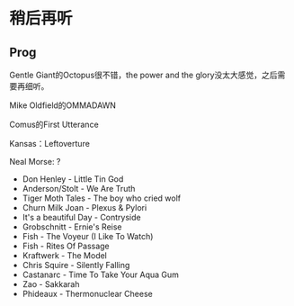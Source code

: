 # 稍后再听

## Prog

Gentle Giant的Octopus很不错，the power and the glory没太大感觉，之后需要再细听。

Mike Oldfield的OMMADAWN

Comus的First Utterance

Kansas：Leftoverture

Neal Morse: ?

- Don Henley - Little Tin God
- Anderson/Stolt - We Are Truth
- Tiger Moth Tales - The boy who cried wolf
- Churn Milk Joan - Plexus & Pylori
- It's a beautiful Day - Contryside
- Grobschnitt - Ernie's Reise
- Fish - The Voyeur (I Like To Watch)
- Fish - Rites Of Passage
- Kraftwerk - The Model
- Chris Squire - Silently Falling
- Castanarc - Time To Take Your Aqua Gum 
- Zao - Sakkarah
- Phideaux - Thermonuclear Cheese